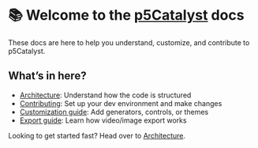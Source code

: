 # 📚 Welcome to the [p5Catalyst](https://github.com/multitude-amsterdam/p5Catalyst) docs

These docs are here to help you understand, customize, and contribute to p5Catalyst.

## What’s in here?
- [Architecture](./architecture.md): Understand how the code is structured
- [Contributing](./contributing.md): Set up your dev environment and make changes
- [Customization guide](./customization.md): Add generators, controls, or themes
- [Export guide](./export-guide.md): Learn how video/image export works
<!-- - [FAQ](./faq.md): Answers to common questions and problems -->

Looking to get started fast? Head over to [Architecture](./architecture.md).
